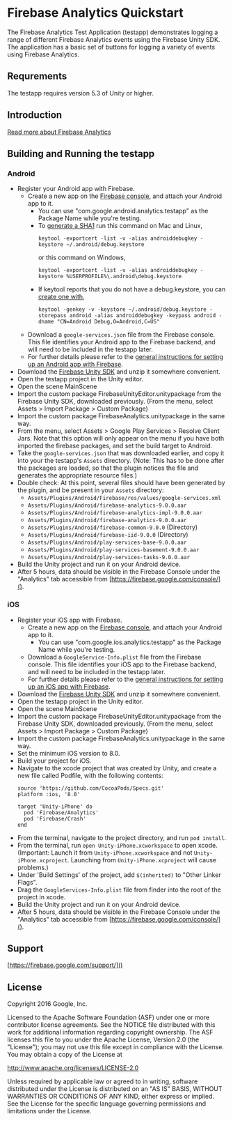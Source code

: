 # Firebase Analytics Quickstart

The Firebase Analytics Test Application (testapp) demonstrates logging a range
of different Firebase Analytics events using the Firebase Unity SDK.  The
application has a basic set of buttons for logging a variety of events using
Firebase Analytics.


## Requrements

The testapp requires version 5.3 of Unity or higher.


## Introduction

[Read more about Firebase Analytics](https://firebase.google.com/docs/analytics/)


## Building and Running the testapp

### Android

  - Register your Android app with Firebase.
    - Create a new app on the [Firebase
      console](https://firebase.google.com/console/), and attach your Android
      app to it.
      - You can use "com.google.android.analytics.testapp" as the Package Name
        while you're testing.
      - To [generate a SHA1](https://developers.google.com/android/guides/client-auth)
        run this command on Mac and Linux,
        ```
        keytool -exportcert -list -v -alias androiddebugkey -keystore ~/.android/debug.keystore
        ```
        or this command on Windows,
        ```
        keytool -exportcert -list -v -alias androiddebugkey -keystore %USERPROFILE%\.android\debug.keystore
        ```
      - If keytool reports that you do not have a debug.keystore, you can
        [create one with](http://developer.android.com/tools/publishing/app-signing.html#signing-manually),
        ```
        keytool -genkey -v -keystore ~/.android/debug.keystore -storepass android -alias androiddebugkey -keypass android -dname "CN=Android Debug,O=Android,C=US"
        ```
    - Download a `google-services.json` file from the Firebase console.
      This file identifies your Android app to the Firebase backend, and will
      need to be included in the testapp later.
    - For further details please refer to the [general
      instructions for setting up an Android app with
      Firebase](https://firebase.google.com/docs/android/setup).
  - Download the [Firebase Unity SDK](https://dev-partners.googlesource.com/unity-firebase/+archive/master.tar.gz)
    and unzip it somewhere convenient.
  - Open the testapp project in the Unity editor.
  - Open the scene MainScene
  - Import the custom package FirebaseUnityEditor.unitypackage from the Firebase
    Unity SDK, downloaded previously.  (From the menu, select
    Assets > Import Package > Custom Package)
  - Import the custom package FirebaseAnalytics.unitypackage in the same way.
  - From the menu, select Assets > Google Play Services > Resolve Client Jars.
    Note that this option will only appear on the menu if you have both
    imported the firebase packages, and set the build target to Android.
  - Take the `google-services.json` that was downloaded earlier, and copy it
    into your the testapp's `Assets` directory.
    (Note: This has to be done after the packages are loaded, so that the plugin
    notices the file and generates the appropriate resource files.)
  - Double check:  At this point, several files should have been generated by
    the plugin, and be present in your `Assets` directory:
     - `Assets/Plugins/Android/Firebase/res/values/google-services.xml`
     - `Assets/Plugins/Android/firebase-analytics-9.0.0.aar`
     - `Assets/Plugins/Android/firebase-analytics-impl-9.0.0.aar`
     - `Assets/Plugins/Android/firebase-analytics-9.0.0.aar`
     - `Assets/Plugins/Android/firebase-common-9.0.0` (Directory)
     - `Assets/Plugins/Android/firebase-iid-9.0.0` (Directory)
     - `Assets/Plugins/Android/play-services-base-9.0.0.aar`
     - `Assets/Plugins/Android/play-services-basement-9.0.0.aar`
     - `Assets/Plugins/Android/play-services-tasks-9.0.0.aar`
  - Build the Unity project and run it on your Android device.
  - After 5 hours, data should be visible in the Firebase Console under the
    "Analytics" tab accessible from
    [https://firebase.google.com/console/]().


### iOS

  - Register your iOS app with Firebase.
    - Create a new app on the [Firebase
      console](https://firebase.google.com/console/), and attach your Android
      app to it.
      - You can use "com.google.ios.analytics.testapp" as the Package Name
        while you're testing.
    - Download a `GoogleService-Info.plist` file from the Firebase console.
      This file identifies your iOS app to the Firebase backend, and will
      need to be included in the testapp later.
    - For further details please refer to the [general instructions for setting
      up an iOS app with Firebase](https://firebase.google.com/docs/ios/setup).
  - Download the [Firebase Unity SDK](https://dev-partners.googlesource.com/unity-firebase/+archive/master.tar.gz)
    and unzip it somewhere convenient.
  - Open the testapp project in the Unity editor.
  - Open the scene MainScene
  - Import the custom package FirebaseUnityEditor.unitypackage from the Firebase
    Unity SDK, downloaded previously.  (From the menu, select
    Assets > Import Package > Custom Package)
  - Import the custom package FirebaseAnalytics.unitypackage in the same way.
  - Set the minimum iOS version to 8.0.
  - Build your project for iOS.
  - Navigate to the xcode project that was created by Unity, and create a new
    file called Podfile, with the following contents:
    ```
    source 'https://github.com/CocoaPods/Specs.git'
    platform :ios, '8.0'

    target 'Unity-iPhone' do
      pod 'Firebase/Analytics'
      pod 'Firebase/Crash'
    end
    ```
  - From the terminal, navigate to the project directory, and run `pod install`.
  - From the terminal, run `open Unity-iPhone.xcworkspace` to open xcode.
    (Important: Launch it from `Unity-iPhone.xcworkspace` and not
    `Unity-iPhone.xcproject`.  Launching from `Unity-iPhone.xcproject` will
    cause problems.)
  - Under 'Build Settings' of the project, add `$(inherited)` to "Other Linker
    Flags".
  - Drag the `GoogleServices-Info.plist` file from finder into the root of the
    project in xcode.
  - Build the Unity project and run it on your Android device.
  - After 5 hours, data should be visible in the Firebase Console under the
    "Analytics" tab accessible from
    [https://firebase.google.com/console/]().


## Support

[https://firebase.google.com/support/]()


## License

Copyright 2016 Google, Inc.

Licensed to the Apache Software Foundation (ASF) under one or more contributor
license agreements.  See the NOTICE file distributed with this work for
additional information regarding copyright ownership.  The ASF licenses this
file to you under the Apache License, Version 2.0 (the "License"); you may not
use this file except in compliance with the License.  You may obtain a copy of
the License at

  http://www.apache.org/licenses/LICENSE-2.0

Unless required by applicable law or agreed to in writing, software
distributed under the License is distributed on an "AS IS" BASIS, WITHOUT
WARRANTIES OR CONDITIONS OF ANY KIND, either express or implied.  See the
License for the specific language governing permissions and limitations under
the License.